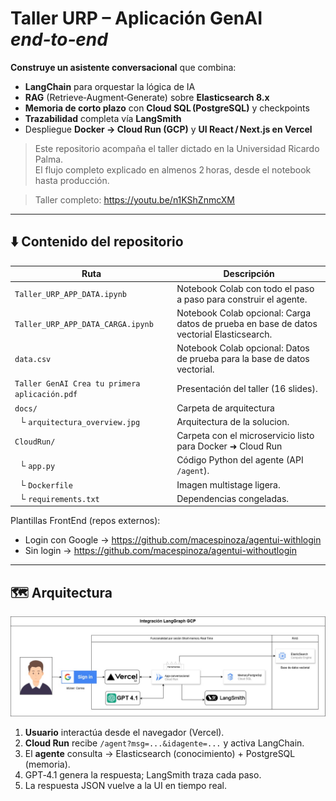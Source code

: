 # Taller URP – Aplicación GenAI *end‑to‑end*

**Construye un asistente conversacional** que combina:

- **LangChain** para orquestar la lógica de IA  
- **RAG** (Retrieve‑Augment‑Generate) sobre **Elasticsearch 8.x**  
- **Memoria de corto plazo** con **Cloud SQL (PostgreSQL)** y checkpoints  
- **Trazabilidad** completa vía **LangSmith**  
- Despliegue **Docker → Cloud Run (GCP)** y **UI React / Next.js en Vercel**

> Este repositorio acompaña el taller dictado en la Universidad Ricardo Palma.  
> El flujo completo explicado en almenos 2 horas, desde el notebook hasta producción.

> Taller completo: https://youtu.be/n1KShZnmcXM

---

## ⬇️ Contenido del repositorio

| Ruta | Descripción |
|------|-------------|
| `Taller_URP_APP_DATA.ipynb` | Notebook Colab con todo el paso a paso para construir el agente. |
| `Taller_URP_APP_DATA_CARGA.ipynb` | Notebook Colab opcional: Carga datos de prueba en base de datos vectorial Elasticsearch. |
| `data.csv` | Notebook Colab opcional: Datos de prueba para la base de datos vectorial. |
| `Taller GenAI Crea tu primera aplicación.pdf` | Presentación del taller (16 slides). |
| `docs/` | Carpeta de arquitectura  |
| &nbsp;&nbsp;└ `arquitectura_overview.jpg` | Arquitectura de la solucion. |
| `CloudRun/` | Carpeta con el microservicio listo para Docker ➜ Cloud Run |
| &nbsp;&nbsp;└ `app.py` | Código Python del agente (API `/agent`). |
| &nbsp;&nbsp;└ `Dockerfile` | Imagen multistage ligera. |
| &nbsp;&nbsp;└ `requirements.txt` | Dependencias congeladas. |

Plantillas FrontEnd (repos externos):

- Login con Google → <https://github.com/macespinoza/agentui-withlogin>  
- Sin login → <https://github.com/macespinoza/agentui-withoutlogin>

---

## 🗺️ Arquitectura

![Arquitectura](docs/arquitectura_overview.jpg)

1. **Usuario** interactúa desde el navegador (Vercel).  
2. **Cloud Run** recibe `/agent?msg=...&idagente=...` y activa LangChain.  
3. El **agente** consulta → Elasticsearch (conocimiento) + PostgreSQL (memoria).  
4. GPT‑4.1 genera la respuesta; LangSmith traza cada paso.  
5. La respuesta JSON vuelve a la UI en tiempo real.


